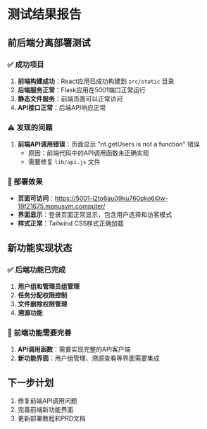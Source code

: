 # 测试结果报告

## 前后端分离部署测试

### ✅ 成功项目
1. **前端构建成功**：React应用已成功构建到 `src/static` 目录
2. **后端服务正常**：Flask应用在5001端口正常运行
3. **静态文件服务**：前端页面可以正常访问
4. **API接口正常**：后端API响应正常

### ⚠️ 发现的问题
1. **前端API调用错误**：页面显示 "nt.getUsers is not a function" 错误
   - 原因：前端代码中的API调用函数未正确实现
   - 需要修复 `lib/api.js` 文件

### 🎯 部署效果
- **页面可访问**：https://5001-i2to6au09ku760pko6i0w-19f21675.manusvm.computer/
- **界面显示**：登录页面正常显示，包含用户选择和访客模式
- **样式正常**：Tailwind CSS样式正确加载

## 新功能实现状态

### ✅ 后端功能已完成
1. **用户组和管理员组管理**
2. **任务分配权限控制**
3. **文件删除权限管理**
4. **溯源功能**

### 🔄 前端功能需要完善
1. **API调用函数**：需要实现完整的API客户端
2. **新功能界面**：用户组管理、溯源查看等界面需要集成

## 下一步计划
1. 修复前端API调用问题
2. 完善前端新功能界面
3. 更新部署教程和PRD文档

